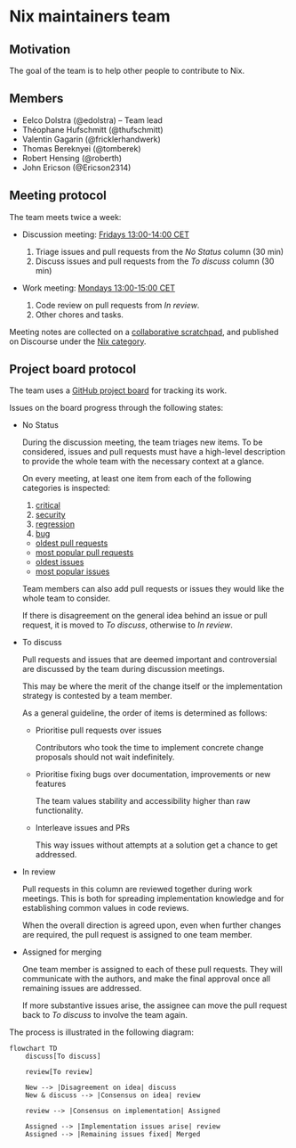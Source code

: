 # Nix maintainers team

## Motivation

The goal of the team is to help other people to contribute to Nix.

## Members

- Eelco Dolstra (@edolstra) – Team lead
- Théophane Hufschmitt (@thufschmitt)
- Valentin Gagarin (@fricklerhandwerk)
- Thomas Bereknyei (@tomberek)
- Robert Hensing (@roberth)
- John Ericson (@Ericson2314)

## Meeting protocol

The team meets twice a week:

- Discussion meeting: [Fridays 13:00-14:00 CET](https://calendar.google.com/calendar/event?eid=MHNtOGVuNWtrZXNpZHR2bW1sM3QyN2ZjaGNfMjAyMjExMjVUMTIwMDAwWiBiOW81MmZvYnFqYWs4b3E4bGZraGczdDBxZ0Bn)

  1. Triage issues and pull requests from the _No Status_ column (30 min)
  2. Discuss issues and pull requests from the _To discuss_ column (30 min)

- Work meeting: [Mondays 13:00-15:00 CET](https://calendar.google.com/calendar/event?eid=NTM1MG1wNGJnOGpmOTZhYms3bTB1bnY5cWxfMjAyMjExMjFUMTIwMDAwWiBiOW81MmZvYnFqYWs4b3E4bGZraGczdDBxZ0Bn)

  1. Code review on pull requests from _In review_.
  2. Other chores and tasks.

Meeting notes are collected on a [collaborative scratchpad](https://pad.lassul.us/Cv7FpYx-Ri-4VjUykQOLAw), and published on Discourse under the [Nix category](https://discourse.nixos.org/c/dev/nix/50).

## Project board protocol

The team uses a [GitHub project board](https://github.com/orgs/NixOS/projects/19/views/1) for tracking its work.

Issues on the board progress through the following states:

- No Status

  During the discussion meeting, the team triages new items.
  To be considered, issues and pull requests must have a high-level description to provide the whole team with the necessary context at a glance.

  On every meeting, at least one item from each of the following categories is inspected:

  1. [critical](https://github.com/NixOS/nix/labels/critical)
  2. [security](https://github.com/NixOS/nix/labels/security)
  3. [regression](https://github.com/NixOS/nix/labels/regression)
  4. [bug](https://github.com/NixOS/nix/issues?q=is%3Aopen+label%3Abug+sort%3Areactions-%2B1-desc)

  - [oldest pull requests](https://github.com/NixOS/nix/pulls?q=is%3Apr+is%3Aopen+sort%3Acreated-asc)
  - [most popular pull requests](https://github.com/NixOS/nix/pulls?q=is%3Apr+is%3Aopen+sort%3Areactions-%2B1-desc)
  - [oldest issues](https://github.com/NixOS/nix/issues?q=is%3Aissue+is%3Aopen+sort%3Acreated-asc)
  - [most popular issues](https://github.com/NixOS/nix/issues?q=is%3Aissue+is%3Aopen+sort%3Areactions-%2B1-desc)

  Team members can also add pull requests or issues they would like the whole team to consider.

  If there is disagreement on the general idea behind an issue or pull request, it is moved to _To discuss_, otherwise to _In review_.

- To discuss

  Pull requests and issues that are deemed important and controversial are discussed by the team during discussion meetings.

  This may be where the merit of the change itself or the implementation strategy is contested by a team member.

  As a general guideline, the order of items is determined as follows:

  - Prioritise pull requests over issues

    Contributors who took the time to implement concrete change proposals should not wait indefinitely.

  - Prioritise fixing bugs over documentation, improvements or new features

    The team values stability and accessibility higher than raw functionality.

  - Interleave issues and PRs

    This way issues without attempts at a solution get a chance to get addressed.

- In review

  Pull requests in this column are reviewed together during work meetings.
  This is both for spreading implementation knowledge and for establishing common values in code reviews.

  When the overall direction is agreed upon, even when further changes are required, the pull request is assigned to one team member.

- Assigned for merging

  One team member is assigned to each of these pull requests.
  They will communicate with the authors, and make the final approval once all remaining issues are addressed.

  If more substantive issues arise, the assignee can move the pull request back to _To discuss_ to involve the team again.

The process is illustrated in the following diagram:

```mermaid
flowchart TD
    discuss[To discuss]

    review[To review]

    New --> |Disagreement on idea| discuss
    New & discuss --> |Consensus on idea| review

    review --> |Consensus on implementation| Assigned

    Assigned --> |Implementation issues arise| review
    Assigned --> |Remaining issues fixed| Merged
```
